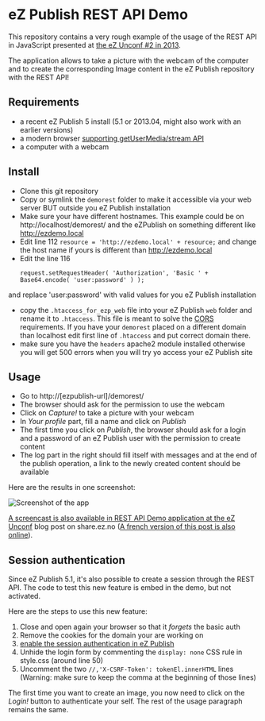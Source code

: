 # eZ Publish REST API Demo

This repository contains a very rough example of the usage of the REST API in
JavaScript presented at [the eZ Unconf #2 in
2013](http://share.ez.no/blogs/ez/ez-unconference-2-look-back-at-the-event-slides-and-pics).

The application allows to take a picture with the webcam of the computer and to
create the corresponding Image content in the eZ Publish repository with the
REST API!

## Requirements

  * a recent eZ Publish 5 install (5.1 or 2013.04, might also work with an earlier
    versions)
  * a modern browser [supporting getUserMedia/stream
    API](http://caniuse.com/stream)
  * a computer with a webcam

## Install

  * Clone this git repository
  * Copy or symlink the `demorest` folder to make it accessible via your web server BUT outside 
    you eZ Publish installation
  * Make sure your have different hostnames. This example could be on http://localhost/demorest/
    and the eZPublish on something different like http://ezdemo.local
  * Edit line 112 
    ``` resource = 'http://ezdemo.local' + resource; ```
    and change the host name if yours is different than http://ezdemo.local
  * Edit the line 116
    ```
    request.setRequestHeader( 'Authorization', 'Basic ' + Base64.encode( 'user:password' ) );
    ```
   and replace 'user:password' with valid values for you eZ Publish installation
  * copy the `.htaccess_for_ezp_web` file into your eZ Publish `web` folder and rename it to `.htaccess`.
    This file is meant to solve the [CORS](https://developer.mozilla.org/en-US/docs/HTTP/Access_control_CORS) requirements.
    If you have your `demorest` placed on a different domain than localhost edit first line of `.htaccess` 
    and put correct domain there.
  * make sure you have the `headers` apache2 module installed otherwise you will get 500 errors
    when you will try yo access your eZ Publish site
  
## Usage

  * Go to http://[ezpublish-url]/demorest/
  * The browser should ask for the permission to use the webcam
  * Click on *Capture!* to take a picture with your webcam
  * In *Your profile* part, fill a name and click on *Publish*
  * The first time you click on *Publish*, the browser should ask for a login
    and a password of an eZ Publish user with the permission to create content
  * The log part in the right should fill itself with messages and at the end of
    the publish operation, a link to the newly created content should be
    available

Here are the results in one screenshot:

![Screenshot of the app](https://github.com/ezunconference/eZunConf2013-REST-API-demo/raw/master/screenshot.png)

[A screencast is also available in REST API Demo application at the eZ Unconf](
http://share.ez.no/blogs/damien-pobel/rest-api-demo-application-at-the-ez-unconf-2)
blog post on share.ez.no ([A french version of this post is also
online](http://damien.pobel.fr/post/ez-publish-rest-api-v2-demo-unconf-2013)).

## Session authentication

Since eZ Publish 5.1, it's also possible to create a session through the REST
API. The code to test this new feature is embed in the demo, but not activated.

Here are the steps to use this new feature:

  1. Close and open again your browser so that it *forgets* the basic auth
  1. Remove the cookies for the domain your are working on
  1. [enable the session authentication in eZ
     Publish](https://confluence.ez.no/display/EZP/REST+API+Authentication#RESTAPIAuthentication-Settingitup)
  1. Unhide the login form by commenting the `display: none` CSS rule in
     style.css (around line 50)
  1. Uncomment the two `//,'X-CSRF-Token': tokenEl.innerHTML` lines (Warning:
     make sure to keep the comma at the beginning of those lines)

The first time you want to create an image, you now need to click on the
*Login!* button to authenticate your self. The rest of the usage paragraph
remains the same.

